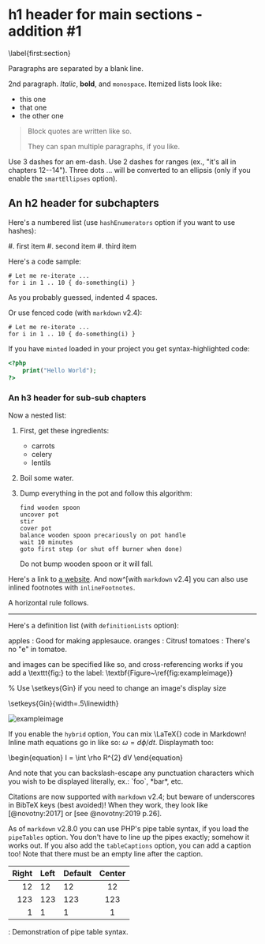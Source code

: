 h1 header for main sections - addition #1
============
\label{first:section}

Paragraphs are separated by a blank line. 

2nd paragraph. *Italic*, **bold**, and `monospace`. Itemized lists
look like:

* this one
* that one
* the other one

> Block quotes are
> written like so.
>
> They can span multiple paragraphs,
> if you like.

Use 3 dashes for an em-dash. Use 2 dashes for ranges (ex., "it's all
in chapters 12--14"). Three dots ... will be converted to an ellipsis (only if you enable the `smartEllipses` option).



An h2 header for subchapters
------------

Here's a numbered list (use `hashEnumerators` option if you want to use hashes):

#. first item
#. second item
#. third item

Here's a code sample:

    # Let me re-iterate ...
    for i in 1 .. 10 { do-something(i) }

As you probably guessed, indented 4 spaces. 

Or use fenced code (with `markdown` v2.4):

~~~~
# Let me re-iterate ...
for i in 1 .. 10 { do-something(i) }
~~~~

If you have `minted` loaded in your project you get syntax-highlighted code:

~~~~php
<?php
    print("Hello World");
?>
~~~~

### An h3 header for sub-sub chapters ###

Now a nested list:

 1. First, get these ingredients:

      * carrots
      * celery
      * lentils

 2. Boil some water.

 3. Dump everything in the pot and follow
    this algorithm:

        find wooden spoon
        uncover pot
        stir
        cover pot
        balance wooden spoon precariously on pot handle
        wait 10 minutes
        goto first step (or shut off burner when done)

    Do not bump wooden spoon or it will fall.

Here's a link to [a website](http://foo.bar).  And now^[with `markdown` v2.4] you can also use inlined footnotes with `inlineFootnotes`.


A horizontal rule follows.

***

Here's a definition list (with `definitionLists` option):

apples
  : Good for making applesauce.
oranges
  : Citrus!
tomatoes
  : There's no "e" in tomatoe.

and images can be specified like so, and cross-referencing works if you add a \texttt{fig:} to the label: \textbf{Figure~\ref{fig:exampleimage}}

% Use \setkeys{Gin} if you need to change an image's display size

\setkeys{Gin}{width=.5\linewidth}

![exampleimage](example-image.jpg "An exemplary image")

If you enable the `hybrid` option, You can mix \LaTeX{} code in Markdown! Inline math equations go in like so: $\omega = d\phi / dt$. Displaymath too:

\begin{equation}
I = \int \rho R^{2} dV
\end{equation}

And note that you can backslash-escape any punctuation characters
which you wish to be displayed literally, ex.: \`foo\`, \*bar\*, etc.

Citations are now supported with `markdown` v2.4; but beware of underscores in BibTeX keys (best avoided)! 
When they work, they look like [@novotny:2017] or [see @novotny:2019 p.26]. 

As of `markdown` v2.8.0 you can use PHP's pipe table syntax, if you load the `pipeTables` option. You don't have to line up the pipes exactly; somehow it works out. If you also add the `tableCaptions` option, you can add a caption too! Note that there must be an empty line after the caption.


| Right | Left | Default | Center |
|------:|:-----|---------|:------:| 
|  12   |  12  |  12     |   12   | 
| 123   |  123 |   123   |  123   | 
|   1   |    1 |     1   |    1   | 

  : Demonstration of pipe table syntax.
